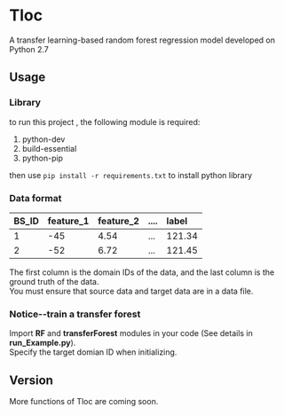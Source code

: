# Tloc
A transfer learning-based random forest regression model developed on Python 2.7


## Usage
### Library
to run this project , the following module is required:

1. python-dev
2. build-essential
3. python-pip

then use `pip install -r requirements.txt` to install python library

### Data format
|BS_ID|feature_1|feature_2|....|label|
|:---|:---|:---|:---|:---|
|1|-45|4.54|...|121.34|
|2|-52|6.72|...|121.45|

The first column is the domain IDs of the data, and the last column is the ground truth of the data. <br>
You must ensure that source data and target data are in a data file.

### Notice--train a transfer forest
Import **RF** and **transferForest** modules in your code (See details in **run_Example.py**). <br>
Specify the target domian ID when initializing. <br>

## Version
More functions of Tloc are coming soon. <br>

